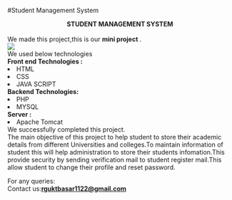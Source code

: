 #Student Management System
<br>
<center><b>STUDENT MANAGEMENT SYSTEM</b></center>
<br>
We made this project,this is our  <b>mini project </b>.
<br>
<img src="https://149501111.v2.pressablecdn.com/wp-content/uploads/2020/12/Student-Management-System.jpg">
<br>
We used below technologies
<br> <b>Front end Technologies :</b>
<li>HTML
<li>CSS
<li>JAVA SCRIPT
<br>
<b>Backend Technologies: </b>
<li>PHP
<li>MYSQL
<br>
<b>Server :</b>
<li>Apache Tomcat
<br>
We successfully completed this project.
<br>
The main objective of this project to help student to store their academic details from different Universities and colleges.To maintain information of student this will help administration to store their students infomation.This provide security by sending verification mail to student register mail.This allow student to change their profile and reset password.
<br>
 
For any queries:
<br>
Contact us:<b>rguktbasar1122@gmail.com</b>
 

